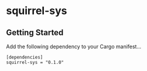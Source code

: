 # squirrel-sys

## Getting Started
Add the following dependency to your Cargo manifest...
```
[dependencies]
squirrel-sys = "0.1.0"
```
